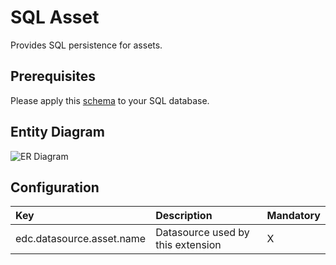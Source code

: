 # SQL Asset

Provides SQL persistence for assets.

## Prerequisites

Please apply this [schema](docs/schema.sql) to your SQL database.

## Entity Diagram

![ER Diagram](https://www.plantuml.com/plantuml/png/ZP3D2i8m48JlUOez2ta1AQLtBxv1MDn58crQibiXDBwxGQfKhJ-tm3SpcPr65AEENMiugDS4J0U78gmm6O0DtDxEqnP4emz7gAhzhguBizPSp9lD4IeYKMIHNn653R4VEAfdMT2JzE7R5xCf_P-VNC2Exu9dSiPs_80q3KiortaibBErEQ_V_YBhfvN-fk50PVih)
<!--
```plantuml
@startuml
entity edc_asset {
  * asset_id_fk: string <<PK>>
  --
}

entity edc_asset_dataaddress {
  * asset_id_fk: string <<PK>>
  * properties: string <<json>>
  --
}

entity edc_asset_property {
  * asset_id_fk: string <<PK>>
  * property_name: string
  * property_value: string
  * property_type: string
  --
}

edc_asset ||--|| edc_asset_dataaddress
edc_asset ||--o{ edc_asset_property
@enduml
```
-->

## Configuration

| Key | Description | Mandatory | 
|:---|:---|---|
| edc.datasource.asset.name | Datasource used by this extension | X |
